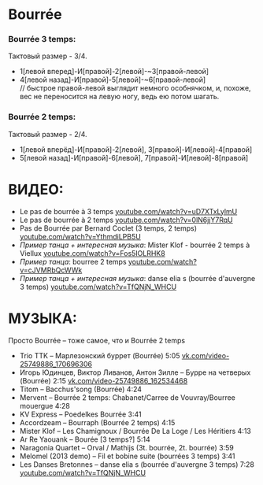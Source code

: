 Bourrée
========
### Bourrée 3 temps:
Тактовый размер - 3/4.
- 1[левой вперед]-И[правой]-2[левой]-~3[правой-левой]
- 4[левой назад]-И[правой]-5[левой]-~6[правой-левой]  
  // быстрое правой-левой выглядит немного особнячком, и, похоже, вес не переносится на левую ногу, ведь ею потом шагать.

### Bourrée 2 temps:
Тактовый размер - 2/4.
- 1[левой вперёд]-И[правой]-2[левой], 3[правой]-И[левой]-4[правой]
- 5[левой назад]-И[правой]-6[левой], 7[правой]-И[левой]-8[правой]

ВИДЕО:
======
- Le pas de bourrée à 3 temps [youtube.com/watch?v=uD7XTxLylmU](https://www.youtube.com/watch?v=uD7XTxLylmU)
- Le pas de bourrée à 2 temps [youtube.com/watch?v=0lN6jjY7RqU](https://www.youtube.com/watch?v=0lN6jjY7RqU)
- Pas de Bourrée par Bernard Coclet (3 temps, 2 temps) [youtube.com/watch?v=YthmdiLPB5U](https://www.youtube.com/watch?v=YthmdiLPB5U)
- _Пример танца + интересная музыка_: Mister Klof - bourrée 2 temps à Viellux [youtube.com/watch?v=Fos5IOLRHK8](https://www.youtube.com/watch?v=Fos5IOLRHK8)
- _Пример танца_: bourree 2 temps [youtube.com/watch?v=cJVMRbQcWWk](https://www.youtube.com/watch?v=cJVMRbQcWWk)
- _Пример танца + интересная музыка_: danse elia s (bourrée d'auvergne 3 temps) [youtube.com/watch?v=TfQNjN_WHCU](https://www.youtube.com/watch?v=TfQNjN_WHCU)

МУЗЫКА:
======
Просто Bourrée – тоже самое, что и Bourrée 2 temps

- Trio TTK – Марлезонский буррет (Bourrée) 5:05 [vk.com/video-25749886_170696306](https://vk.com/video-25749886_170696306)
- Игорь Юдинцев, Виктор Ливанов, Антон Зилле – Бурре на четверых (Bourrée) 2:15 [vk.com/video-25749886_162534468](http://vk.com/video-25749886_162534468)
- Titom – Bacchus'song (Bourrée) 4:24
- Mervent – Bourrée 2 temps: Chabanet/Carree de Vouvray/Bourree mouergue 4:28
- KV Express – Poedelkes Bourrée 3:41
- Accordzeam – Bourraph (Bourrée 2 temps) 4:15
- Mister Klof – Les Chamignoux / Bourrée De La Loge / Les Héritiers 4:13
- Ar Re Yaouank – Bourée [3 temps?] 5:14
- Naragonia Quartet – Orval / Mathijs (3t. bourrée, 2t. bourrée) 3:59
- Melomel (2013 demo) – Fil et bobine suite (bourrées 3 temps) 3:41
- Les Danses Bretonnes – danse elia s (bourrée d'auvergne 3 temps) 7:28 [youtube.com/watch?v=TfQNjN_WHCU](https://www.youtube.com/watch?v=TfQNjN_WHCU)
